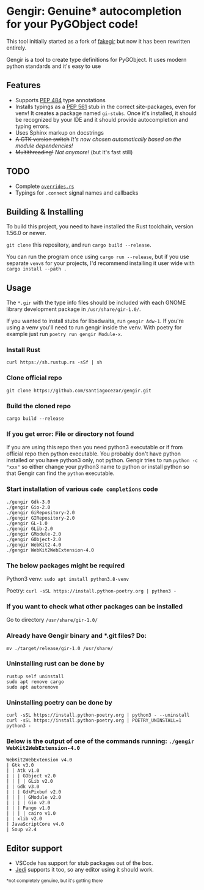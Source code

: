 # Gengir: Genuine* autocompletion for your PyGObject code!

This tool initially started as a fork of [fakegir](https://github.com/strycore/fakegir) but now it has been rewritten entirely.

Gengir is a tool to create type definitions for PyGObject. It uses modern python standards and it's easy to use 

## Features

- Supports [PEP 484](https://www.python.org/dev/peps/pep-0484/) type annotations
- Installs typings as a [PEP 561](https://www.python.org/dev/peps/pep-0561/) stub in the correct site-packages, even for venv!
  It creates a package named `gi-stubs`. Once it's installed, it should be recognized by your IDE and it should provide autocompletion and typing errors.
- Uses Sphinx markup on docstrings
- ~~A GTK version switch~~
  _It's now chosen automatically based on the module dependencies!_
- ~~Multithreading!~~
  _Not anymore!_ (but it's fast still)

## TODO

- Complete [`overrides.rs`](src/overrides.rs)
- Typings for `.connect` signal names and callbacks

## Building & Installing

To build this project, you need to have installed the Rust toolchain, version 1.56.0 or newer.

`git clone` this repository, and run `cargo build --release`.

You can run the program once using `cargo run --release`, but if you use separate `venv`s for your projects, I'd recommend installing it user wide with `cargo install --path .`


## Usage

The `*.gir` with the type info files should be included with each GNOME library development package in `/usr/share/gir-1.0/`.

If you wanted to install stubs for libadwaita, run `gengir Adw-1`. If you're using a venv you'll need to run gengir inside the venv. With poetry for example just run `poetry run gengir Module-x`.

### Install Rust
`curl https://sh.rustup.rs -sSf | sh`

### Clone official repo
`git clone https://github.com/santiagocezar/gengir.git`

### Build the cloned repo
`cargo build --release`

### If you get error: File or directory not found
If you are using this repo then you need python3 executable or if from official repo then python executable. You probably don't have python installed or you have python3 only, not python. Gengir tries to run `python -c "xxx"` so either change your python3 name to python or install python so that Gengir can find the `python` executable.

### Start installation of various `code completions` code
```./gengir Gtk-3.0
./gengir Gdk-3.0
./gengir Gio-2.0
./gengir GiRepository-2.0
./gengir GIRepository-2.0
./gengir GL-1.0
./gengir GLib-2.0
./gengir GModule-2.0
./gengir GObject-2.0
./gengir WebKit2-4.0
./gengir WebKit2WebExtension-4.0
```

### The below packages might be required
Python3 venv: `sudo apt install python3.8-venv`

Poetry: `curl -sSL https://install.python-poetry.org | python3 -`

### If you want to check what other packages can be installed
Go to directory `/usr/share/gir-1.0/`

### Already have Gengir binary and *.git files? Do:
`mv ./target/release/gir-1.0 /usr/share/`

### Uninstalling rust can be done by
```
rustup self uninstall
sudo apt remove cargo
sudo apt autoremove
```

### Uninstalling poetry can be done by
```
curl -sSL https://install.python-poetry.org | python3 - --uninstall
curl -sSL https://install.python-poetry.org | POETRY_UNINSTALL=1 python3 -
```

### Below is the output of one of the commands running: `./gengir WebKit2WebExtension-4.0`
```creating gi-stubs tree in ~/.local/lib/python3.8/site-packages/gi-stubs
WebKit2WebExtension v4.0
| Gtk v3.0
| | Atk v1.0
| | | GObject v2.0
| | | | GLib v2.0
| | Gdk v3.0
| | | GdkPixbuf v2.0
| | | | GModule v2.0
| | | | Gio v2.0
| | | Pango v1.0
| | | | cairo v1.0
| | xlib v2.0
| JavaScriptCore v4.0
| Soup v2.4
```

## Editor support

-   VSCode has support for stub packages out of the box.
-   [Jedi](https://github.com/davidhalter/jedi) supports it too, so any editor using it should work.

<sup>*not completely genuine, but it's getting there</sup>
